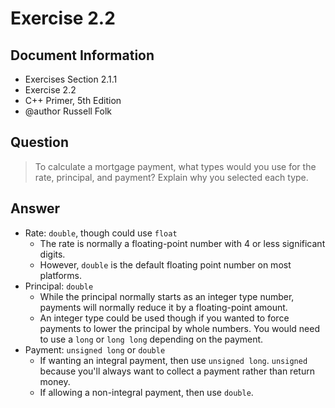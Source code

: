 # Exercise 2.2

## Document Information

- Exercises Section 2.1.1
- Exercise 2.2
- C++ Primer, 5th Edition
- @author Russell Folk

## Question

> To calculate a mortgage payment, what types would you use for the rate, principal, and payment?
> Explain why you selected each type.

## Answer

* Rate: `double`, though could use `float`
  * The rate is normally a floating-point number with 4 or less significant digits.
  * However, `double` is the default floating point number on most platforms.
* Principal: `double`
  * While the principal normally starts as an integer type number, payments will normally reduce it by a floating-point
    amount.
  * An integer type could be used though if you wanted to force payments to lower the principal by whole numbers. You
    would need to use a `long` or `long long` depending on the payment.
* Payment: `unsigned long` or `double`
  * If wanting an integral payment, then use `unsigned long`. `unsigned` because you'll always want to collect a payment
    rather than return money.
  * If allowing a non-integral payment, then use `double`.
